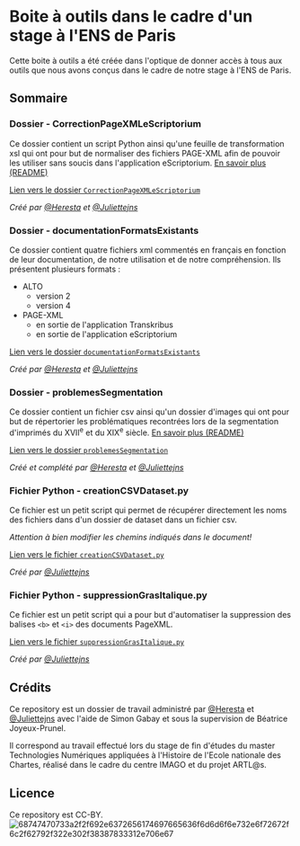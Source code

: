 # Boite à outils dans le cadre d'un stage à l'ENS de Paris
Cette boite à outils a été créée dans l'optique de donner accès à tous aux outils que nous avons conçus dans le cadre de notre stage à l'ENS de Paris.

## Sommaire
### Dossier - CorrectionPageXMLeScriptorium
Ce dossier contient un script Python ainsi qu'une feuille de transformation xsl qui ont pour but de normaliser des fichiers PAGE-XML afin de pouvoir les utiliser sans soucis dans l'application eScriptorium. [En savoir plus (README)](https://github.com/Heresta/BAO_Stage_DH_ENS_2021/blob/main/CorrectionPageXMLeScriptorium/README.md)

[Lien vers le dossier ``CorrectionPageXMLeScriptorium``](https://github.com/Heresta/BAO_Stage_DH_ENS_2021/tree/main/CorrectionPageXMLeScriptorium)

_Créé par [@Heresta](http://github.com/Heresta) et [@Juliettejns](http://github.com/Juliettejns)_

### Dossier - documentationFormatsExistants
Ce dossier contient quatre fichiers xml commentés en français en fonction de leur documentation, de notre utilisation et de notre compréhension. Ils présentent plusieurs formats : 
- ALTO
  - version 2
  - version 4
- PAGE-XML
  - en sortie de l'application Transkribus
  - en sortie de l'application eScriptorium

[Lien vers le dossier ``documentationFormatsExistants``](https://github.com/Heresta/BAO_Stage_DH_ENS_2021/tree/main/documentationFormatsExistants)

_Créé par [@Heresta](http://github.com/Heresta) et [@Juliettejns](http://github.com/Juliettejns)_

### Dossier - problemesSegmentation
Ce dossier contient un fichier csv ainsi qu'un dossier d'images qui ont pour but de répertorier les problématiques recontrées lors de la segmentation d'imprimés du XVII<sup>e</sup> et du XIX<sup>e</sup> siècle. [En savoir plus (README)](https://github.com/Heresta/BAO_Stage_DH_ENS_2021/blob/Probl%C3%A8mes-segmentation/problemesSegmentation/README.md)

[Lien vers le dossier ``problemesSegmentation``](https://github.com/Heresta/BAO_Stage_DH_ENS_2021/tree/Probl%C3%A8mes-segmentation/problemesSegmentation)

_Créé et complété par [@Heresta](http://github.com/Heresta) et [@Juliettejns](http://github.com/Juliettejns)_

### Fichier Python - creationCSVDataset.py
Ce fichier est un petit script qui permet de récupérer directement les noms des fichiers dans d'un dossier de dataset dans un fichier csv.

_Attention à bien modifier les chemins indiqués dans le document!_

[Lien vers le fichier ``creationCSVDataset.py``](https://github.com/Heresta/BAO_Stage_DH_ENS_2021/blob/main/creationCSVDataset.py)

_Créé par [@Juliettejns](http://github.com/Juliettejns)_

### Fichier Python - suppressionGrasItalique.py
Ce fichier est un petit script qui a pour but d'automatiser la suppression des balises ``<b>`` et ``<i>`` des documents PageXML.
  
[Lien vers le fichier ``suppressionGrasItalique.py``](https://github.com/Heresta/BAO_Stage_DH_ENS_2021/blob/main/suppressionGrasItalique.py)  
  
_Créé par [@Juliettejns](http://github.com/Juliettejns)_

## Crédits
Ce repository est un dossier de travail administré par [@Heresta](http://github.com/Heresta) et [@Juliettejns](http://github.com/Juliettejns) avec l'aide  de Simon Gabay et sous la supervision de Béatrice Joyeux-Prunel. 

Il correspond au travail effectué lors du stage de fin d'études du master Technologies Numériques appliquées à l'Histoire de l'Ecole nationale des Chartes, réalisé dans le cadre du centre IMAGO et du projet ARTL@s.

## Licence
Ce repository est CC-BY.
![68747470733a2f2f692e6372656174697665636f6d6d6f6e732e6f72672f6c2f62792f322e302f38387833312e706e67](https://user-images.githubusercontent.com/56683417/115237678-2150d080-a11d-11eb-903e-5a26587e12e1.png)
